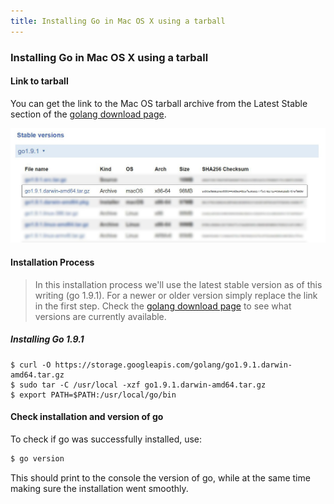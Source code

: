 ```yaml
---
title: Installing Go in Mac OS X using a tarball
---
```

### Installing Go in Mac OS X using a tarball

#### Link to tarball

You can get the link to the Mac OS tarball archive from the Latest Stable section of the [golang download page](https://golang.org/dl/).

![screenshot of golang's download page as of this writting, highliting link](https://raw.githubusercontent.com/AlexandroPerez/resources/master/img/mac_tarball.jpg "Mac tarball link")

#### Installation Process

> In this installation process we'll use the latest stable version as of this writing (go 1.9.1). For a newer or older version simply replace the link in the first step. Check the [golang download page](https://golang.org/dl/) to see what versions are currently available.

##### Installing Go 1.9.1

```
$ curl -O https://storage.googleapis.com/golang/go1.9.1.darwin-amd64.tar.gz
$ sudo tar -C /usr/local -xzf go1.9.1.darwin-amd64.tar.gz
$ export PATH=$PATH:/usr/local/go/bin
```

#### Check installation and version of go

To check if go was successfully installed, use:

```sh
$ go version
```
This should print to the console the version of go, while at the same time making sure the installation went smoothly.
